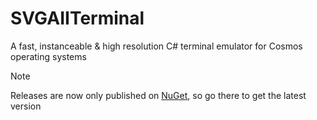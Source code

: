 # SVGAIITerminal
A fast, instanceable & high resolution C# terminal emulator for Cosmos operating systems

> [!NOTE]
> Releases are now only published on [NuGet](https://www.nuget.org/packages/SVGAIITerminal), so go there to get the latest version

